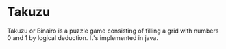 # Takuzu
Takuzu or Binairo is a puzzle game consisting of filling a grid with numbers 0 and 1 by logical deduction.
It's implemented in java.
